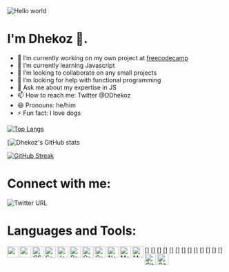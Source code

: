 
<img src="https://raw.githubusercontent.com/sagar-viradiya/sagar-viradiya/master/resources/banner.png" alt="Hello world">

# I'm Dhekoz :wave:.

- 🔭 I’m currently working on my own project at <a href ="https://www.freecodecamp.org/learn/javascript-algorithms-and-data-structures/functional-programming/use-the-reduce-method-to-analyze-data">freecodecamp</a>
- 🌱 I’m currently learning Javascript
- 👯 I’m looking to collaborate on any small projects
- 🤔 I’m looking for help with functional programming
- 💬 Ask me about my expertise in JS
- 📫 How to reach me: Twitter @DDhekoz
- 😄 Pronouns: he/him
- ⚡ Fun fact: I love dogs

[![Top Langs](https://github-readme-stats.vercel.app/api/top-langs/?username=dhekoz&layout=compact&theme=transparent)](https://github.com/dhekoz/github-readme-stats)

[![Dhekoz's GitHub stats](https://github-readme-stats.vercel.app/api?username=dhekoz&show_icons=true&theme=transparent)

[![GitHub Streak](https://streak-stats.demolab.com/?user=dhekoz&theme=tokyonight)](https://git.io/streak-stats)

# Connect with me:
![Twitter URL](https://img.shields.io/twitter/url?url=https%3A%2F%2Fddhekoz)

# Languages and Tools:

[<img align="left" width="26px" src="https://cdn.jsdelivr.net/gh/devicons/devicon/icons/vscode/vscode-original.svg"/>]
[<img align="left" width="26px" src="https://cdn.jsdelivr.net/gh/devicons/devicon/icons/html5/html5-original.svg"/>]
[<img align="left" alt="CSS3" width="26px"/>]
[<img align="left" alt="Sass" width="26px" src="https://cdn.jsdelivr.net/gh/devicons/devicon/icons/sass/sass-original.svg"/>]
[<img align="left" alt="JavaScript" width="26px" src="https://cdn.jsdelivr.net/gh/devicons/devicon/icons/javascript/javascript-original.svg"/>]
[<img align="left" alt="React" width="26px" src="https://cdn.jsdelivr.net/gh/devicons/devicon/icons/react/react-original.svg"/>]
[<img align="left" alt="Gatsby" width="26px" src="https://cdn.jsdelivr.net/gh/devicons/devicon/icons/gatsby/gatsby-original.svg"/>]
[<img align="left" alt="GraphQL" width="26px" src="https://cdn.jsdelivr.net/gh/devicons/devicon/icons/graphql/graphql-plain.svg"/>]
[<img align="left" alt="Node.js" width="26px" src="https://cdn.jsdelivr.net/gh/devicons/devicon/icons/nodejs/nodejs-original.svg"/>]
[<img align="left" alt="MongoDB" width="26px" src="https://cdn.jsdelivr.net/gh/devicons/devicon/icons/mongodb/mongodb-original.svg"/>]
[<img align="left" alt="MySQL" width="26px" src="https://cdn.jsdelivr.net/gh/devicons/devicon/icons/mysql/mysql-original.svg"/>]
[<img align="left" alt="Git" width="26px" src="https://cdn.jsdelivr.net/gh/devicons/devicon/icons/git/git-original.svg"/>]
[<img align="left" alt="GitHub" width="26px" src="https://user-images.githubusercontent.com/3369400/139447912-e0f43f33-6d9f-45f8-be46-2df5bbc91289.png"/>]

